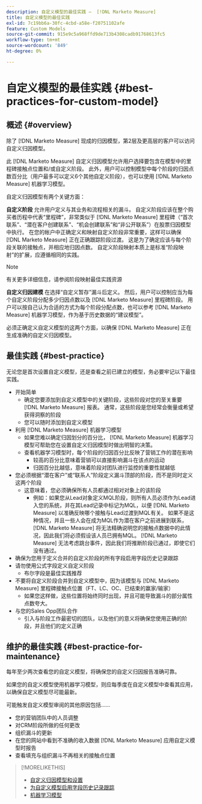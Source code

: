 ```yaml
---
description: 自定义模型的最佳实践 —  [!DNL Marketo Measure]
title: 自定义模型的最佳实践
exl-id: 7c19bb6a-30fc-4cbd-a58e-f20751102afe
feature: Custom Models
source-git-commit: 915e9c5a968ffd9de713b4308cadb91768613fc5
workflow-type: tm+mt
source-wordcount: '849'
ht-degree: 0%

---
```


# 自定义模型的最佳实践 {#best-practices-for-custom-model}

## 概述 {#overview}

除了 [!DNL Marketo Measure] 现成的归因模型，第2层及更高层的客户可以访问自定义归因模型。

此 [!DNL Marketo Measure] 自定义归因模型允许用户选择要包含在模型中的里程碑接触点位置和/或自定义阶段。 此外，用户可以控制模型中每个阶段的归因点数百分比（用户最多可以定义6个其他自定义阶段），也可以使用 [!DNL Marketo Measure] 机器学习模型。

自定义归因模型有两个关键方面：

**自定义阶段** 允许用户定义与其业务和流程相关的漏斗。 自定义阶段应该在整个购买者历程中代表“里程碑”，非常类似于 [!DNL Marketo Measure] 里程碑（“首次联系”、“潜在客户创建联系”、“机会创建联系”和“非公开联系”）在股票归因模型中执行。 在您的帐户中正确定义和映射自定义阶段非常重要，这样可以确保 [!DNL Marketo Measure] 正在正确跟踪阶段过渡。 这是为了确定应该与每个阶段关联的接触点，并相应地归因点数。 自定义阶段映射本质上是标准“阶段映射”的扩展，应遵循相同的实践。

>[!NOTE]
>
>有关更多详细信息，请参阅阶段映射最佳实践资源

**自定义归因建模** 在选择“自定义暂存”漏斗后定义。 然后，用户可以控制应当为每个自定义阶段分配多少归因点数以及 [!DNL Marketo Measure] 里程碑阶段。 用户可以按自己认为合适的方式为每个阶段分配点数，也可以参考 [!DNL Marketo Measure] 机器学习模型，作为基于历史数据的“建议模型”。

必须正确定义自定义模型的这两个方面，以确保 [!DNL Marketo Measure] 正在生成准确的自定义归因模型。

## 最佳实践 {#best-practice}

无论您是首次设置自定义模型，还是查看之前已建立的模型，务必要牢记以下最佳实践。

* 开始简单
   * 确定您要添加到自定义模型中的关键阶段，这些阶段对您的至关重要 [!DNL Marketo Measure] 报表。 通常，这些阶段是您经常会衡量或希望获得洞察的阶段
   * 您可以随时添加到自定义模型
* 利用 [!DNL Marketo Measure] 机器学习模型
   * 如果您难以确定归因划分的百分比， [!DNL Marketo Measure] 机器学习模型可帮助您在设置自定义归因模型时做出明智的决策。
   * 查看机器学习模型时，每个阶段的归因百分比反映了营销工作的潜在影响
      * 较高的百分比意味着营销可以直接影响漏斗在该点的运动
      * 归因百分比越低，意味着阶段对团队进行监控的重要性就越低
* 您必须根据“潜在客户”或“联系人”阶段定义漏斗顶部的阶段，而不是同时定义这两个阶段
   * 这意味着，您必须确保所有人员都通过相对对象上的该阶段
      * 例如：如果您从Lead对象定义MQL阶段，则所有人员必须作为Lead进入您的系统，并在其Lead记录中标记为MQL，以便 [!DNL Marketo Measure] 以准确反映哪个接触与Lead过渡到MQL有关。 如果不是这种情况，并且一些人会在成为MQL作为潜在客户之前进展到联系， [!DNL Marketo Measure] 将无法精确说明您的接触点数据中的此情况，因此我们将必须假设该人员已拥有MQL。 [!DNL Marketo Measure] 无法考虑跳台事件，因此我们将推断阶段已通过，即使它们没有通过。
* 确保为您用于定义合并的自定义阶段的所有字段启用字段历史记录跟踪
* 请勿使用公式字段定义自定义阶段
   * 布尔字段是最佳实践推荐
* 不要将自定义阶段合并到自定义模型中，因为该模型与 [!DNL Marketo Measure] 里程碑接触点位置（FT、LC、OC、已结束的赢家/输家）
   * 如果您这样做，这些位置将始终同时出现，并且可能导致漏斗的部分属性点数夸大。
* 与您的Sales Opp团队合作
   * 引入与阶段工作最密切的团队，以及他们的意义将确保您使用正确的阶段，并且他们的定义正确

## 维护的最佳实践 {#best-practice-for-maintenance}

每年至少两次查看您的自定义模型，将确保您的自定义归因报告准确可靠。

如果您的自定义模型使用机器学习模型，则应每季度在自定义模型中查看其应用，以确保自定义模型尽可能最新。

可能触发自定义模型审阅的其他原因包括……

* 您的营销团队中的人员调整
* 对CRM阶段所做的任何更改
* 组织漏斗的更新
* 在您的网站中看到不准确的收入数据 [!DNL Marketo Measure] 应用自定义模型时报告
* 查看填充与组织漏斗不再相关的接触点位置

>[!MORELIKETHIS]
>
>* [自定义归因模型和设置](/help/advanced-marketo-measure-features/custom-attribution-models/custom-attribution-model-and-setup.md)
>* [为自定义模型启用字段历史记录跟踪](/help/advanced-marketo-measure-features/custom-attribution-models/custom-model-setup-enable-field-history-tracking.md)
>* [机器学习模型](/help/advanced-marketo-measure-features/custom-attribution-models/machine-learning-model-faq.md)
